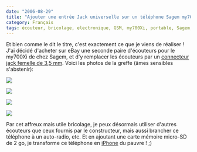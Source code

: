 ```yaml
---
date: "2006-08-29"
title: "Ajouter une entrée Jack universelle sur un téléphone Sagem my700Xi"
category: Français
tags: écouteur, bricolage, electronique, GSM, my700Xi, portable, Sagem, téléphone
---
```


Et bien comme le dit le titre, c'est exactement ce que je viens de réaliser&nbsp;! J'ai décidé d'acheter sur eBay une seconde paire d'écouteurs pour le my700Xi de chez Sagem, et d'y remplacer les écouteurs par un [connecteur jack femelle de 3,5 mm](https://fr.wikipedia.org/wiki/Jack_(prise)). Voici les photos de la greffe (âmes sensibles s'abstenir):

![](/uploads/2008/pict4818.jpg)

![](/uploads/2008/pict4822.jpg)

![](/uploads/2008/pict4826.jpg)

![](/uploads/2008/pict4837.jpg)

Par cet affreux mais utile bricolage, je peux désormais utiliser d'autres écouteurs que ceux fournis par le constructeur, mais aussi brancher ce téléphone à un auto-radio, etc. Et en ajoutant une carte mémoire micro-SD de 2 go, je transforme ce téléphone en [iPhone](https://www.apple.com/fr/iphone/) du pauvre&nbsp;! ;)
